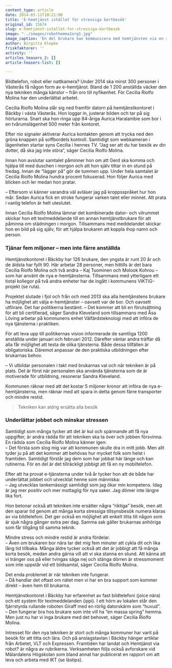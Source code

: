 ```yaml
---
content_type: article
date: 2014-03-11T10:21:00
title: 'E-hemtjänst istället för stressiga kortbesök'
original_id: 15674
slug: e-hemtjanst-istallet-for-stressiga-kortbesok
image: "../images/robothemma1org1.jpg"
image_caption: 'En del brukare kan kommunicera med hemtjänsten via en robot - men de får förstås också riktiga besök.'
author: Birgitta Klepke
friskfaktorer: ''
activity: ''
articles_teasers_2: []
article-teasers-list: []

---
```


Bildtelefon, robot eller nattkamera? Under 2014 ska minst 300 personer i Västerås få någon form av e-hemtjänst. Bland de 1 200 anställda väcker den nya tekniken många känslor – från oro till nyfikenhet. För Cecilia Riolfo Molina har den underlättat arbetet.

Cecilia Riolfo Molina slår sig ned framför datorn på hemtjänstkontoret i Bäckby i västa Västerås. Hon loggar in, justerar bilden och tar på sig hörlurarna. Snart ska hon ringa upp 84-åriga Aurica Haralambie som bor i en tvårumslägenhet 500 meter från kontoret.

Efter nio signaler aktiverar Aurica kontakten genom att trycka ned den gröna knappen på soffbordets kontroll. Samtidigt som webkameran i lägenheten startar syns Cecilia i hennes TV. “Jag ser att du har besök av din dotter, då ska jag inte störa”, säger Cecilia Riolfo Molina.

Innan hon avslutar samtalet påminner hon om att Gerd ska komma och hjälpa till med duschen i morgon och att hon själv tittar in en stund på fredag. Innan de “lägger på” gör de tummen upp. Under hela samtalet är Cecilia Riolfo Molina hundra procent fokuserad. Hon följer Aurica med blicken och ler medan hon pratar.

– Eftersom vi känner varandra väl avläser jag på kroppsspråket hur hon mår. Sedan Aurica fick en stroke fungerar varken talet eller minnet. Att prata i vanlig telefon är helt uteslutet.

Innan Cecilia Riolfo Molina lämnar det kombinerade dator- och vilrummet skickar hon ett textmeddelande till en annan hemtjänstbrukare för att påminna om städningen i morgon. Tillsammans med meddelandet skickar hon en bild på sig själv, för att hjälpa brukaren att koppla ihop namn och person.

### Tjänar fem miljoner – men inte färre anställda

Hemtjänstkontoret i Bäckby har 126 brukare, den yngsta är runt 20 år och de äldsta har fyllt 90. Här arbetar 28 personer, men hittills är det bara Cecilia Riolfo Molina och två andra – Kaj Tuominen och Molook Kohrou – som har använt de nya e-hemtjänsterna. Tillsammans med ytterligare ett tiotal kollegor på två andra enheter har de ingått i kommunens VIKTiG-projekt (se ruta).

Projektet slutade i fjol och från och med 2013 ska alla hemtjänstens brukare ha möjlighet att välja e-hemtjänster – oavsett var de bor. Och oavsett utförare. Det har politikerna bestämt. – Det kommer att bli en förutsättning för att bli certifierad, säger Sandra Kleveland som tillsammans med Åsa Löving arbetar på kommunens enhet Välfärdsteknologi med att införa de nya tjänsterna i praktiken.

För att leva upp till politikernas vision informerade de samtliga 1200 anställda under januari och februari 2012. Därefter väntar andra träffar då alla får möjlighet att testa de olika tjänsterna. Både dessa tillfällen är obligatoriska. Däremot anpassar de den praktiska utbildningen efter brukarnas behov.

– Vi utbildar personalen i takt med brukarnas val och när tekniken är på plats. Det är först när personalen ska använda tjänsterna som de är motiverade för utbildning, resonerar Sandra Kleveland.

Kommunen räknar med att det kostar 5 miljoner kronor att införa de nya e-hemtjänsterna, men räknar med att spara in detta genom färre transporter och mindre restid.

> Tekniken kan aldrig ersätta alla besök

### Underlättar jobbet och minskar stressen

Samtidigt som många tycker att det är kul och spännande att få nya uppgifter, är andra rädda för att tekniken ska ta över och jobben försvinna. En rädsla som Cecilia Riolfo Molina känner igen:  
– Det första som slog mig var att kommunen skulle dra in mitt jobb. Men allt tyder ju på att det kommer att behövas hur mycket folk som helst i framtiden. Samtidigt förstår jag dem som har jobbat här länge och kan rutinerna. För en del är det tillräckligt jobbigt att få en ny mobiltelefon.

Efter att ha provat e-tjänsterna under två år tycker hon att de både har underlättat jobbet och utvecklat henne som människa:  
– Jag utvecklas tankemässigt samtidigt som jag ökar min kompetens. Idag är jag mer positiv och mer mottaglig för nya saker. Jag dömer inte längre lika fort.

Hon betonar också att tekniken inte ersätter några “riktiga” besök, men att den sparar tid genom att många korta stressiga tillsynsbesök numera klaras av via bildtelefoni. Det ger också en möjlighet att enkelt titta till någon som är sjuk några gånger extra per dag. Samma sak gäller brukarnas anhöriga som får tillgång till samma teknik.

Mindre stress och mindre restid är andra fördelar.  
– Även om brukaren bor nära tar det mig fem minuter att cykla dit och lika lång tid tillbaka. Många äldre tycker också att det är jobbigt att få många korta besök, medan andra gärna vill att vi ska stanna en stund. Att känna att vi tränger oss på eller tvingas säga nej och stänga dörren är stressmoment som inte uppstår vid ett bildsamtal, säger Cecilia Riolfo Molina.

Det enda problemet är när tekniken inte fungerar.  
– Då handlar det oftast om nätet men vi har en bra support som kommer direkt – även hem till brukarna.

Hemtjänstkontoret i Bäckby har erfarenhet av fast bildtelefoni (joice nära) och ett system för textmeddelanden (ippi). I ett hörn av lokalen står den fjärrstyrda rullande roboten Giraff med en rörlig datorskärm som “huvud”.  
– Den fungerar bra hos brukare som inte vill ha “en massa spring” hemma. Men just nu har vi inga brukare med det behovet, säger Cecilia Riolfo Molina.

Intresset för den nya tekniken är stort och många kommuner har varit på besök för att titta och lära. Och på anslagstavlan i Bäckby hänger artiklar från Arbetet, VLT och Expressen. Framtiden har landat och Hemtjänst via robot? är några av rubrikerna. Verksamheten följs också avforskare vid Mälardalens Högskolan som bland annat har publicerat en rapport om att leva och arbeta med IKT (se lästips).

